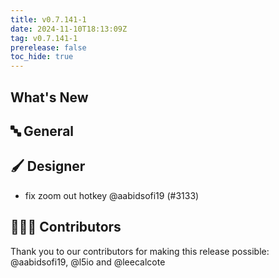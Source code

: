 ```yaml
---
title: v0.7.141-1
date: 2024-11-10T18:13:09Z
tag: v0.7.141-1
prerelease: false
toc_hide: true
---
```


## What's New
## 🔤 General
## 🖌️ Designer

- fix zoom out hotkey @aabidsofi19 (#3133)

## 👨🏽‍💻 Contributors

Thank you to our contributors for making this release possible:
@aabidsofi19, @l5io and @leecalcote
